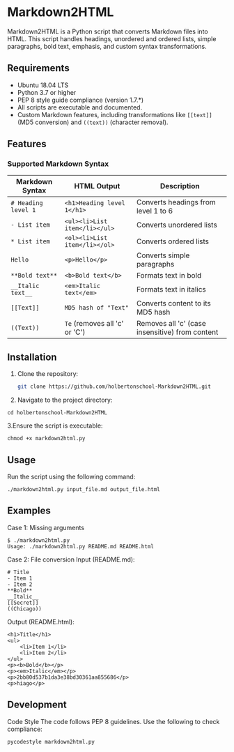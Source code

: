 # Markdown2HTML

Markdown2HTML is a Python script that converts Markdown files into HTML. This script handles headings, unordered and ordered lists, simple paragraphs, bold text, emphasis, and custom syntax transformations.

## Requirements

- Ubuntu 18.04 LTS
- Python 3.7 or higher
- PEP 8 style guide compliance (version 1.7.*)
- All scripts are executable and documented.
- Custom Markdown features, including transformations like `[[text]]` (MD5 conversion) and `((text))` (character removal).

## Features

### Supported Markdown Syntax

| Markdown Syntax          | HTML Output                               | Description                                           |
|---------------------------|-------------------------------------------|-------------------------------------------------------|
| `# Heading level 1`       | `<h1>Heading level 1</h1>`               | Converts headings from level 1 to 6                  |
| `- List item`             | `<ul><li>List item</li></ul>`            | Converts unordered lists                             |
| `* List item`             | `<ol><li>List item</li></ol>`            | Converts ordered lists                               |
| `Hello`                   | `<p>Hello</p>`                           | Converts simple paragraphs                           |
| `**Bold text**`           | `<b>Bold text</b>`                       | Formats text in bold                                 |
| `__Italic text__`         | `<em>Italic text</em>`                   | Formats text in italics                              |
| `[[Text]]`                | `MD5 hash of "Text"`                     | Converts content to its MD5 hash                    |
| `((Text))`                | `Te` (removes all 'c' or 'C')            | Removes all 'c' (case insensitive) from content      |

## Installation

1. Clone the repository:
   ```bash
   git clone https://github.com/holbertonschool-Markdown2HTML.git
   ```

2. Navigate to the project directory:
```
cd holbertonschool-Markdown2HTML
```
3.Ensure the script is executable:
```
chmod +x markdown2html.py
```
## Usage
Run the script using the following command:

```
./markdown2html.py input_file.md output_file.html
```

## Examples
Case 1: Missing arguments
```
$ ./markdown2html.py
Usage: ./markdown2html.py README.md README.html
```
Case 2: File conversion
Input (README.md):

```
# Title
- Item 1
- Item 2
**Bold**
__Italic__
[[Secret]]
((Chicago))
```
Output (README.html):

```
<h1>Title</h1>
<ul>
    <li>Item 1</li>
    <li>Item 2</li>
</ul>
<p><b>Bold</b></p>
<p><em>Italic</em></p>
<p>2bb80d537b1da3e38bd30361aa855686</p>
<p>hiago</p>
```

## Development
Code Style
The code follows PEP 8 guidelines. Use the following to check compliance:

```
pycodestyle markdown2html.py
```
